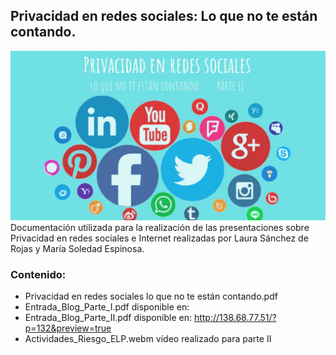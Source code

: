 ## Privacidad en redes sociales: Lo que no te están contando.

![portada](./portada.jpeg)
Documentación utilizada para la realización de las presentaciones sobre Privacidad en redes sociales e Internet realizadas por Laura Sánchez de Rojas y María Soledad Espinosa. 

### Contenido: 
- Privacidad en redes sociales lo que no te están contando.pdf
- Entrada_Blog_Parte_I.pdf disponible en: 
- Entrada_Blog_Parte_II.pdf disponible en: http://138.68.77.51/?p=132&preview=true
- Actividades_Riesgo_ELP.webm vídeo realizado para parte II